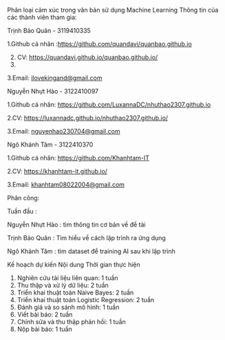 Phân loại cảm xúc trong văn bản sử dụng Machine Learning 
Thông tin của các thành viên tham gia: 

Trịnh Bảo Quân - 3119410335 

1.Github cá nhân :https://github.com/quandavi/quanbao.github.io 

2. CV: https://quandavi.github.io/quanbao.github.io/
3. 
3.Email: ilovekingand@gmail.com

Nguyễn Nhựt Hào - 3122410097

1.Github cá nhân: https://github.com/LuxannaDC/nhuthao2307.github.io

2.CV: https://luxannadc.github.io/nhuthao2307.github.io/

3.Email: nguyenhao230704@gmail.com

Ngô Khánh Tâm - 3122410370

1.Github cá nhân: https://github.com/Khanhtam-IT

2.CV: https://khanhtam-it.github.io/

3.Email: khanhtam08022004@gmail.com

Phân công: 

Tuần đầu :

Nguyễn Nhựt Hào : tìm thông tin cơ bản về đề tài 

Trịnh Bảo Quân  : Tìm hiểu về cách lập trình ra ứng dụng 

Ngô Khánh Tâm : tìm dataset để training AI sau khi lập trình 


Kế hoạch dự kiến
Nội dung	                                          Thời gian thực hiện
1. Nghiên cứu tài liệu liên quan:	                              1 tuần
2. Thu thập và xử lý dữ liệu:	                                  2 tuần
3. Triển khai thuật toán Naive Bayes:  	                        2 tuần
4. Triển khai thuật toán Logistic Regression:                  	2 tuần
5. Đánh giá và so sánh mô hình:	                                1 tuần
6. Viết bài báo:	                                              2 tuần
7. Chỉnh sửa và thu thập phản hồi:	                            1 tuần
8. Nộp bài báo:	                                                1 tuần


